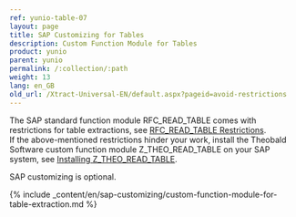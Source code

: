 ```yaml
---
ref: yunio-table-07
layout: page
title: SAP Customizing for Tables
description: Custom Function Module for Tables
product: yunio
parent: yunio
permalink: /:collection/:path
weight: 13
lang: en_GB
old_url: /Xtract-Universal-EN/default.aspx?pageid=avoid-restrictions
---
```


The SAP standard function module RFC_READ_TABLE comes with restrictions for table extractions, see [RFC_READ_TABLE Restrictions](#rfc_read_table-restrictions).<br>
If the above-mentioned restrictions hinder your work, install the Theobald Software custom function module Z_THEO_READ_TABLE on your SAP system, see [Installing Z_THEO_READ_TABLE](#installing-z_theo_read_table).<br>

SAP customizing is optional.

{% include _content/en/sap-customizing/custom-function-module-for-table-extraction.md  %}
